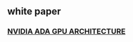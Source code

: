 ## white paper

### [NVIDIA ADA GPU ARCHITECTURE](https://images.nvidia.com/aem-dam/Solutions/Data-Center/l4/nvidia-ada-gpu-architecture-whitepaper-v2.1.pdf)